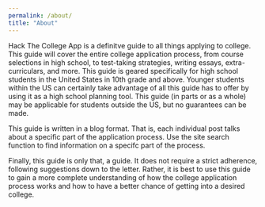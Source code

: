```yaml
---
permalink: /about/
title: "About"
---
```

Hack The College App is a definitve guide to all things applying to college. This guide will cover the entire college application process, from course selections in high school, to test-taking strategies, writing essays, extra-curriculars, and more. This guide is geared specifically for high school students in the United States in 10th grade and above. Younger students within the US can certainly take advantage of all this guide has to offer by using it as a high school planning tool. This guide (in parts or as a whole) may be applicable for students outside the US, but no guarantees can be made.

This guide is written in a blog format. That is, each individual post talks about a specific part of the application process. Use the site search function to find information on a specifc part of the process.

Finally, this guide is only that, a guide. It does not require a strict adherence, following suggestions down to the letter. Rather, it is best to use this guide to gain a more complete understanding of how the college application process works and how to have a better chance of getting into a desired college.
